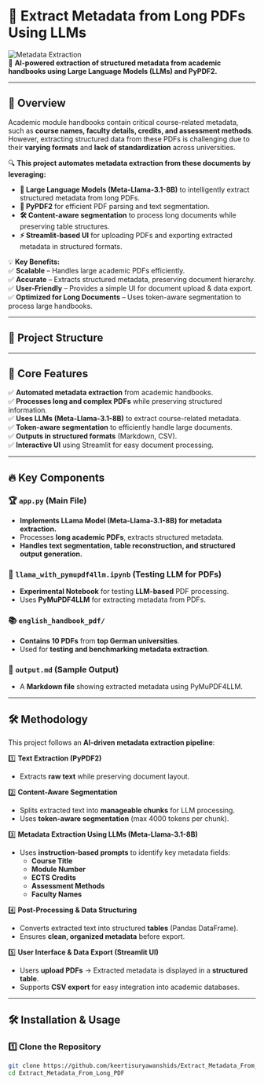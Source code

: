 # 🚀 Extract Metadata from Long PDFs Using LLMs  

![Metadata Extraction](https://img.shields.io/badge/Metadata%20Extraction-LLM%20%7C%20PyMuPDF-brightgreen)  
📄 **AI-powered extraction of structured metadata from academic handbooks using Large Language Models (LLMs) and PyPDF2.**  

---

## 🌟 Overview  

Academic module handbooks contain critical course-related metadata, such as **course names, faculty details, credits, and assessment methods**. However, extracting structured data from these PDFs is challenging due to their **varying formats** and **lack of standardization** across universities.  

🔍 **This project automates metadata extraction from these documents by leveraging:**  
- **🧠 Large Language Models (Meta-Llama-3.1-8B)** to intelligently extract structured metadata from long PDFs.  
- **📄 PyPDF2** for efficient PDF parsing and text segmentation.  
- **🛠 Content-aware segmentation** to process long documents while preserving table structures.  
- **⚡ Streamlit-based UI** for uploading PDFs and exporting extracted metadata in structured formats.  

💡 **Key Benefits:**  
✅ **Scalable** – Handles large academic PDFs efficiently.  
✅ **Accurate** – Extracts structured metadata, preserving document hierarchy.  
✅ **User-Friendly** – Provides a simple UI for document upload & data export.  
✅ **Optimized for Long Documents** – Uses token-aware segmentation to process large handbooks.  

---

## 📂 Project Structure  


---

## 🚀 Core Features  

✅ **Automated metadata extraction** from academic handbooks.  
✅ **Processes long and complex PDFs** while preserving structured information.  
✅ **Uses LLMs (Meta-Llama-3.1-8B)** to extract course-related metadata.  
✅ **Token-aware segmentation** to efficiently handle large documents.  
✅ **Outputs in structured formats** (Markdown, CSV).  
✅ **Interactive UI** using Streamlit for easy document processing.  

---

## 🔥 Key Components  

### 🏆 `app.py` (Main File)  
- **Implements LLama Model (Meta-Llama-3.1-8B) for metadata extraction.**  
- Processes **long academic PDFs**, extracts structured metadata.  
- **Handles text segmentation, table reconstruction, and structured output generation.**  

### 🧪 `llama_with_pymupdf4llm.ipynb` (Testing LLM for PDFs)  
- **Experimental Notebook** for testing **LLM-based** PDF processing.  
- Uses **PyMuPDF4LLM** for extracting metadata from PDFs.  

### 📚 `english_handbook_pdf/`  
- **Contains 10 PDFs** from **top German universities**.  
- Used for **testing and benchmarking metadata extraction**.  

### 📑 `output.md` (Sample Output)  
- A **Markdown file** showing extracted metadata using PyMuPDF4LLM.  

---

## 🛠 Methodology  

This project follows an **AI-driven metadata extraction pipeline**:

1️⃣ **Text Extraction (PyPDF2)**  
   - Extracts **raw text** while preserving document layout.  

2️⃣ **Content-Aware Segmentation**  
   - Splits extracted text into **manageable chunks** for LLM processing.  
   - Uses **token-aware segmentation** (max 4000 tokens per chunk).  

3️⃣ **Metadata Extraction Using LLMs (Meta-Llama-3.1-8B)**  
   - Uses **instruction-based prompts** to identify key metadata fields:  
     - **Course Title**  
     - **Module Number**  
     - **ECTS Credits**  
     - **Assessment Methods**  
     - **Faculty Names**  

4️⃣ **Post-Processing & Data Structuring**  
   - Converts extracted text into structured **tables** (Pandas DataFrame).  
   - Ensures **clean, organized metadata** before export.  

5️⃣ **User Interface & Data Export (Streamlit UI)**  
   - Users **upload PDFs** → Extracted metadata is displayed in a **structured table**.  
   - Supports **CSV export** for easy integration into academic databases.  

---

## 🛠 Installation & Usage  

### 1️⃣ Clone the Repository  

```sh
git clone https://github.com/keertisuryawanshids/Extract_Metadata_From_Handbook.git
cd Extract_Metadata_From_Long_PDF
